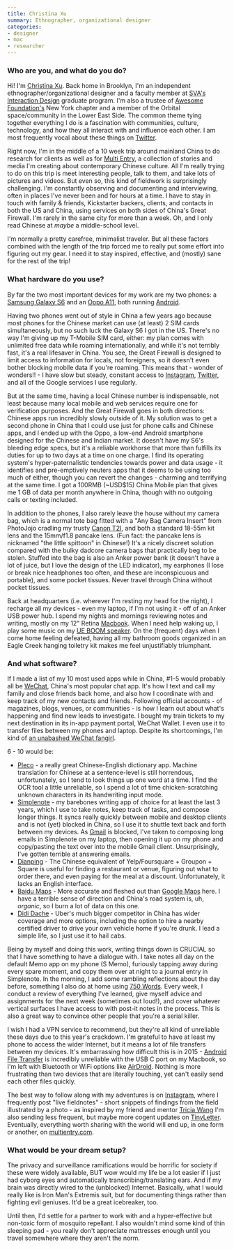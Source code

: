 ```yaml
---
title: Christina Xu
summary: Ethnographer, organizational designer
categories:
- designer
- mac
- researcher
---
```


### Who are you, and what do you do?

Hi! I'm [Christina Xu](http://www.christinaxu.org/ "Christina's website."). Back home in Brooklyn, I'm an independent ethnographer/organizational designer and a faculty member at [SVA's Interaction Design](http://interactiondesign.sva.edu/ "The interaction design program at the School of Visual Arts in New York.") graduate program. I'm also a trustee of [Awesome Foundation's](http://www.awesomefoundation.org/ "A foundation providing $1000 grants every month to awesome ideas.") New York chapter and a member of the Orbital space/community in the Lower East Side. The common theme tying together everything I do is a fascination with communities, culture, technology, and how they all interact with and influence each other. I am most frequently vocal about these things on [Twitter](http://www.twitter.com/xuhulk "Christina's Twitter account.").

Right now, I'm in the middle of a 10 week trip around mainland China to do research for clients as well as for [Multi Entry](https://www.kickstarter.com/projects/christinaxu/multi-entry-telling-the-stories-of-young-creative/description "Christina's Kickstarter project."), a collection of stories and media I'm creating about contemporary Chinese culture. All I'm really trying to do on this trip is meet interesting people, talk to them, and take lots of pictures and videos. But even so, this kind of fieldwork is surprisingly challenging. I'm constantly observing and documenting and interviewing, often in places I've never been and for hours at a time. I have to stay in touch with family & friends, Kickstarter backers, clients, and contacts in both the US and China, using services on both sides of China's Great Firewall. I'm rarely in the same city for more than a week. Oh, and I only read Chinese at *maybe* a middle-school level.

I'm normally a pretty carefree, minimalist traveler. But all these factors combined with the length of the trip forced me to really put some effort into figuring out my gear. I need it to stay inspired, effective, and (mostly) sane for the rest of the trip!

### What hardware do you use?

By far the two most important devices for my work are my two phones: a [Samsung Galaxy S6][galaxy-s6] and an [Oppo A11][joy-3], both running [Android][].

Having two phones went out of style in China a few years ago because most phones for the Chinese market can use (at least) 2 SIM cards simultaneously, but no such luck the Galaxy S6 I got in the US. There's no way I'm giving up my T-Mobile SIM card, either: my plan comes with unlimited free data while roaming internationally, and while it's not terribly fast, it's a real lifesaver in China. You see, the Great Firewall is designed to limit access to information for locals, not foreigners, so it doesn't even bother blocking mobile data if you're roaming. This means that - wonder of wonders!! - I have slow but steady, constant access to [Instagram][instagram-android], [Twitter][], and all of the Google services I use regularly.

But at the same time, having a local Chinese number is indispensable, not least because many local mobile and web services require one for verification purposes. And the Great Firewall goes in both directions: Chinese apps run incredibly slowly outside of it. My solution was to get a second phone in China that I could use just for phone calls and Chinese apps, and I ended up with the Oppo, a low-end Android smartphone designed for the Chinese and Indian market. It doesn't have my S6's bleeding edge specs, but it's a reliable workhorse that more than fulfills its duties for up to two days at a time on one charge. I find its operating system's hyper-paternalistic tendencies towards power and data usage - it identifies and pre-emptively neuters apps that it deems to be using too much of either, though you can revert the changes - charming and terrifying at the same time. I got a 100RMB (~USD$15) China Mobile plan that gives me 1 GB of data per month anywhere in China, though with no outgoing calls or texting included.

In addition to the phones, I also rarely leave the house without my camera bag, which is a normal tote bag fitted with a "Any Bag Camera Insert" from PhotoJojo cradling my trusty [Canon T2I][eos-rebel-t2i], and both a standard 18-55m kit lens and the 15mm/f1.8 pancake lens. (Fun fact: the pancake lens is nicknamed "the little spittoon" in Chinese!) It's a nicely discreet solution compared with the bulky dadcore camera bags that practically beg to be stolen. Stuffed into the bag is also an Anker power bank (it doesn't have a lot of juice, but I love the design of the LED indicator), my earphones (I lose or break nice headphones too often, and these are inconspicuous and portable), and some pocket tissues. Never travel through China without pocket tissues.

Back at headquarters (i.e. wherever I'm resting my head for the night), I recharge all my devices - even my laptop, if I'm not using it - off of an Anker USB power hub. I spend my nights and mornings reviewing notes and writing, mostly on my 12" Retina [Macbook][macbook.2]. When I need help waking up, I play some music on my [UE BOOM speaker][boom]. On the (frequent) days when I come home feeling defeated, having all my bathroom goods organized in an Eagle Creek hanging toiletry kit makes me feel unjustifiably triumphant.

### And what software?

If I made a list of my 10 most used apps while in China, #1-5 would probably all be [WeChat][wechat-android], China's most popular chat app. It's how I text and call my family and close friends back home, and also how I coordinate with and keep track of my new contacts and friends. Following official accounts - of magazines, blogs, venues, or communities - is how I learn out about what's happening and find new leads to investigate. I bought my train tickets to my next destination in its in-app payment portal, WeChat Wallet. I even use it to transfer files between my phones and laptop. Despite its shortcomings, I'm kind of [an unabashed WeChat fangirl](https://medium.com/chrysaora-weekly/three-moments-with-wechat-7deb56f11e0a "Christina's post about WeChat.").

6 - 10 would be:

* [Pleco][pleco-android] - a really great Chinese-English dictionary app. Machine translation for Chinese at a sentence-level is still horrendous, unfortunately, so I tend to look things up one word at a time. I find the OCR tool a little unreliable, so I spend a lot of time chicken-scratching unknown characters in its handwriting input mode.
* [Simplenote][simplenote-android] - my barebones writing app of choice for at least the last 3 years, which I use to take notes, keep track of tasks, and compose longer things. It syncs really quickly between mobile and desktop clients and is not (yet) blocked in China, so I use it to shuttle text back and forth between my devices. As [Gmail][] is blocked, I've taken to composing long emails in Simplenote on my laptop, then opening it up on my phone and copy/pasting the text over into the mobile Gmail client. Unsurprisingly, I've gotten terrible at answering emails.
* [Dianping][dianping-android] - The Chinese equivalent of Yelp/Foursquare + Groupon + Square is useful for finding a restaurant or venue, figuring out what to order there, and even paying for the meal at a discount. Unfortunately, it lacks an English interface.
* [Baidu Maps][baidu-maps] - More accurate and fleshed out than [Google Maps][google-maps] here. I have a terrible sense of direction and China's road system is, uh, *organic*, so I burn a lot of data on this one.
* [Didi Dache][didi-dache-android] - Uber's much bigger competitor in China has wider coverage and more options, including the option to hire a nearby certified driver to drive your own vehicle home if you're drunk. I lead a simple life, so I just use it to hail cabs.

Being by myself and doing this work, writing things down is CRUCIAL so that I have something to have a dialogue with. I take notes all day on the default Memo app on my phone (S Memo), furiously tapping away during every spare moment, and copy them over at night to a journal entry in Simplenote. In the morning, I add some rambling reflections about the day before, something I also do at home using [750 Words][750-words]. Every week, I conduct a review of everything I've learned, give myself advice and assignments for the next week (sometimes out loud!), and cover whatever vertical surfaces I have access to with post-it notes in the process. This is also a great way to convince other people that you're a serial killer.

I wish I had a VPN service to recommend, but they're all kind of unreliable these days due to this year's crackdown. I'm grateful to have at least my phone to access the wider Internet, but it means a lot of file transfers between my devices. It's embarrassing how difficult this is in 2015 - [Android File Transfer][android-file-transfer] is incredibly unreliable with the USB C port on my Macbook, so I'm left with Bluetooth or WiFi options like [AirDroid][]. Nothing is more frustrating than two devices that are literally touching, yet can't easily send each other files quickly.

The best way to follow along with my adventures is on [Instagram](http://instagram.com/xuhulk "Christina's Instagram account."), where I frequently post "live fieldnotes" - short snippets of findings from the field illustrated by a photo - as inspired by my friend and mentor [Tricia Wang](http://instagram.com/explore/tags/triciainchina/ "Tricia's Instagram photos in China.") I'm also sending less frequent, but maybe more cogent updates on [TinyLetter](http://tinyletter.com/xuhulk "Christina's email newsletter."). Eventually, everything worth sharing with the world will end up, in one form or another, on [multientry.com](http://www.multientry.com "Christina's website about China's youth.").

### What would be your dream setup?

The privacy and surveillance ramifications would be horrific for society if these were widely available, BUT wow would my life be a lot easier if I just had cyborg eyes and automatically transcribing/translating ears. And if my brain was directly wired to the (unblocked) Internet. Basically, what I would really like is Iron Man's Extremis suit, but for documenting things rather than fighting evil geniuses. It'd be a great icebreaker, too.

Until then, I'd settle for a partner to work with and a hyper-effective but non-toxic form of mosquito repellant. I also wouldn't mind some kind of thin sleeping pad - you really don't appreciate mattresses enough until you travel somewhere where they aren't the norm.

[750-words]: https://750words.com "A service that helps encourage people to write every day."
[airdroid]: https://www.airdroid.com "Software for working with an Android device from a computer."
[android-file-transfer]: https://www.android.com/filetransfer/ "A tool for transferring files between an Android device and a Mac."
[android]: https://developers.google.com/android/?csw=1 "A mobile phone platform."
[baidu-maps]: https://en.wikipedia.org/wiki/Baidu_Maps "A mapping service."
[boom]: https://www.amazon.com/UE-BOOM-Wireless-Bluetooth-Speaker/dp/B00CM0XHNS "A Bluetooth speaker."
[dianping-android]: https://play.google.com/store/apps/details?id=com.dianping.v1 "An app for the check-in/review service."
[didi-dache-android]: https://en.wikipedia.org/wiki/Didi_Dache "An app for the taxi-hailing service."
[eos-rebel-t2i]: https://en.wikipedia.org/wiki/Canon_EOS_550D "An 18 megapixel camera."
[galaxy-s6]: https://en.wikipedia.org/wiki/Samsung_Galaxy_S6 "An Android smartphone."
[gmail]: https://mail.google.com/mail/ "Web-based email."
[google-maps]: https://www.google.com/maps/ "Web-based map tools."
[instagram-android]: https://play.google.com/store/apps/details?id=com.instagram.android "A photo taking/sharing app."
[joy-3]: https://www.oppo.com/en/smartphone-joy-3/ "A 4.5 inch Android smartphone."
[macbook.2]: https://en.wikipedia.org/wiki/MacBook_(2015_version) "A very thin 12 inch laptop."
[pleco-android]: https://play.google.com/store/apps/details?id=com.pleco.chinesesystem "A Chinese dictionary app."
[simplenote-android]: https://play.google.com/store/apps/details?id=com.automattic.simplenote "A note app with cloud syncing."
[twitter]: https://twitter.com/ "An online micro-blogging platform."
[wechat-android]: https://play.google.com/store/apps/details?id=com.tencent.mm "An app for the messaging service."
